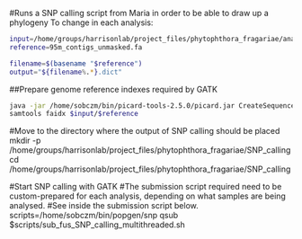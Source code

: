 #Runs a SNP calling script from Maria in order to be able to draw up a phylogeny
To change in each analysis:

```bash
input=/home/groups/harrisonlab/project_files/phytophthora_fragariae/analysis/genome_alignment/bowtie
reference=95m_contigs_unmasked.fa

filename=$(basename "$reference")
output="${filename%.*}.dict"
```

##Prepare genome reference indexes required by GATK
```bash
java -jar /home/sobczm/bin/picard-tools-2.5.0/picard.jar CreateSequenceDictionary R=$input/$reference O=$input/$output
samtools faidx $input/$reference
```

#Move to the directory where the output of SNP calling should be placed
mkdir -p /home/groups/harrisonlab/project_files/phytophthora_fragariae/SNP_calling
cd /home/groups/harrisonlab/project_files/phytophthora_fragariae/SNP_calling

#Start SNP calling with GATK
#The submission script required need to be custom-prepared for each analysis, depending on what samples are being analysed.
#See inside the submission script below.
scripts=/home/sobczm/bin/popgen/snp
qsub $scripts/sub_fus_SNP_calling_multithreaded.sh
